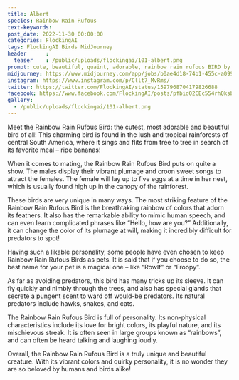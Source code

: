 ```yaml
---
title: Albert
species: Rainbow Rain Rufous
text-keywords: 
post_date: 2022-11-30 00:00:00
categories: FlockingAI
tags: FlockingAI Birds MidJourney 
header      :
  teaser    : /public/uploads/flockingai/101-albert.png
prompt: cute, beautiful, quaint, adorable, rainbow rain rufous BIRD by Ross tran and Michael Whelan
midjourney: https://www.midjourney.com/app/jobs/b0ae4d18-74b1-455c-a099-db3c46cc25f0
instagram: https://www.instagram.com/p/Cllt7_MvRms/
twitter: https://twitter.com/FlockingAI/status/1597968704179826688
facebook: https://www.facebook.com/FlockingAI/posts/pfbid02CEc554rhQksb9SGWfN1Dqj5Nyi5BoU1XqswxEymfLBEm31GeeEkxhk74LqNuym4xl
gallery: 
  - /public/uploads/flockingai/101-albert.png
---
```



Meet the Rainbow Rain Rufous Bird: the cutest, most adorable and beautiful bird of all! This charming bird is found in the lush and tropical rainforests of central South America, where it sings and flits from tree to tree in search of its favorite meal – ripe bananas!

When it comes to mating, the Rainbow Rain Rufous Bird puts on quite a show. The males display their vibrant plumage and croon sweet songs to attract the females. The female will lay up to five eggs at a time in her nest, which is usually found high up in the canopy of the rainforest.

These birds are very unique in many ways. The most striking feature of the Rainbow Rain Rufous Bird is the breathtaking rainbow of colors that adorn its feathers. It also has the remarkable ability to mimic human speech, and can even learn complicated phrases like “Hello, how are you?” Additionally, it can change the color of its plumage at will, making it incredibly difficult for predators to spot!

Having such a likable personality, some people have even chosen to keep Rainbow Rain Rufous Birds as pets. It is said that if you choose to do so, the best name for your pet is a magical one – like “Rowlf” or “Froopy”.

As far as avoiding predators, this bird has many tricks up its sleeve. It can fly quickly and nimbly through the trees, and also has special glands that secrete a pungent scent to ward off would-be predators. Its natural predators include hawks, snakes, and cats.

The Rainbow Rain Rufous Bird is full of personality. Its non-physical characteristics include its love for bright colors, its playful nature, and its mischievous streak. It is often seen in large groups known as “rainbows”, and can often be heard talking and laughing loudly.

Overall, the Rainbow Rain Rufous Bird is a truly unique and beautiful creature. With its vibrant colors and quirky personality, it is no wonder they are so beloved by humans and birds alike!
